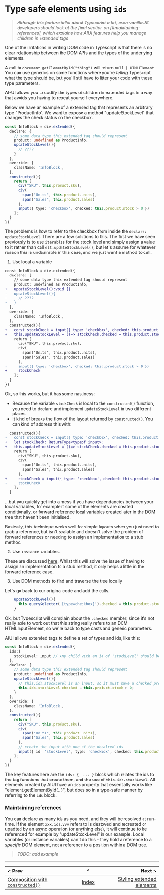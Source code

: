 # Type safe elements using `ids`

> _Although this feature talks about Typescript a lot, even vanilla JS developers should look at the final section on [#maintaining-references], which explains how AIUI features help you manage children in extended tags_

One of the irritations in writing DOM code in Typescript is that there is no clear relationship between the DOM APIs and the types of the underlying elements.

A call to `document.getElementById("thing")` will return `null | HTMLElement`. You can use generics on some functions where you're _telling_ Typescript what the type should be, but you'll still have to litter your code with these type parameters.

AI-UI allows you to codify the types of children in extended tags in a way that avoids you having to repeat yourself everywhere.

Below we have an example of a extended tag that represents an arbitrary type "ProductInfo". We want to expose a method "updateStockLevel" that changes the check status on the checkbox.

```typescript
const InfoBlock = div.extended({
  declare: {
    // some data type this extended tag should represent
    product: undefined as ProductInfo,
    updateStockLevel(){
      // ????
    }
  },
  override: {
    className: 'InfoBlock',
  },
  constructed(){
    return [
      div("SKU", this.product.sku),
      div(
        span("Units", this.product.units),
        span("Sales", this.product.sales)
      ),
      input({ type: 'checkbox', checked: this.product.stock > 0 })
    ];
  }
})

```

The problems is how to refer to the checkbox from inside the `declare: updateStockLevel`. There are a few solutions to this. The first we have seen previously is to use `iterables` for the stock level and simply assign a value to it rather than call `elt.updateStockLevel()`, but let's assume for whatever reason this is undesirable in this case, and we just want a method to call.

1. Use local a variable
```diff
const InfoBlock = div.extended({
  declare: {
    // some data type this extended tag should represent
    product: undefined as ProductInfo,
+   updateStockLevel():void {}
-   updateStockLevel(){
-     // ????
-   }
  },
  override: {
    className: 'InfoBlock',
  },
  constructed(){
+   const stockCheck = input({ type: 'checkbox', checked: this.product.stock > 0 });
+   this.updateStockLevel = ()=> stockCheck.checked = this.product.stock > 0;
    return [
      div("SKU", this.product.sku),
      div(
        span("Units", this.product.units),
        span("Sales", this.product.sales)
      ),
-     input({ type: 'checkbox', checked: this.product.stock > 0 })
+     stockCheck
    ];
  }
})
```
Ok, so this works, but it has some nastiness:
* Because the variable `stockCheck` is local to the `constructed()` function, you need to declare and implement `updateStockLevel` in two different places
* It kind of breaks the flow of the layout returned by `constructed()`. You can kind of address this with:
```diff
  constructed(){
-   const stockCheck = input({ type: 'checkbox', checked: this.product.stock > 0 });
+   let stockCheck: ReturnType<typeof input>;
+   this.updateStockLevel = ()=> stockCheck.checked = this.product.stock > 0;
    return [
      div("SKU", this.product.sku),
      div(
        span("Units", this.product.units),
        span("Sales", this.product.sales)
      ),
+     stockCheck = input({ type: 'checkbox', checked: this.product.stock > 0 })
-     stockCheck
    ];
  }
```
...but you quickly get into a mess if you have dependancies between your local variables, for example if some of the elements are created conditionally, or forward reference local variables created later in the DOM tree that haven't been initialised.

Basically, this technique works well for simple layouts when you just need to grab a reference, but isn't scalable and doesn't solve the problem of forward references or needing to assign an implementation to a stub method.

2. Use `Instance` variables.

These are discussed [here](./instance.md). Whilst this will solve the issue of having to assign an implementation to a stub method, it only helps a little in the forward reference case.

3. Use DOM methods to find and traverse the tree locally

Let's go back to our original code and add the calls.

```typescript
    updateStockLevel(){
      this.querySelector('[type=checkbox]').checked = this.product.stock > 0;
    }
```
Ok, but Typescript will complain about the `.checked` member, since it's not really able to work out that this string really refers to an DOM HTMLInputElement, so we're back to type casts and generic parameters.

AIUI allows extended tags to define a set of types and ids, like this:

```typescript
const InfoBlock = div.extended({
  ids:{
    stockLevel: input // Any child with an id of 'stockLevel' should be an input
  },
  declare: {
    // some data type this extended tag should represent
    product: undefined as ProductInfo,
    updateStockLevel(){
      // this.ids.stockLevel is an input, so it must have a checked property
      this.ids.stockLevel.checked = this.product.stock > 0;
    }
  },
  override: {
    className: 'InfoBlock',
  },
  constructed(){
    return [
      div("SKU", this.product.sku),
      div(
        span("Units", this.product.units),
        span("Sales", this.product.sales)
      ),
      // create the input with one of the decalred ids
      input({ id: 'stockLevel', type: 'checkbox', checked: this.product.stock > 0 })
    ];
  }
})
```

The key features here are the `ids: { .... }` block which relates the ids to the tag functions that create them, and the use of `this.ids.stockLevel`. All elements created by AIUI have an `ids` property that essentially works like "element.getElementById(...)", but does so in a type-safe manner by referring to the `ids` block.

### Maintaining references

You can declare as many ids as you need, and they will be resolved at run-time. If the element `xxx.ids.yyy` refers to is destoyed and recreated or upadted by an async operation (or anything else), it will continue to be referenced for example by "updateStockLevel" in our example. Local variables (or instance variables) can't do this - they hold a reference to a _specific_ DOM element, not a reference to a position within a DOM tree.

> _TODO: add example_
____

| < Prev | ^ |  Next > |
|:-------|:-:|--------:|
| [Composition with `constructed()`](./constructed.md) | [Index](./index.md) | [Styling extended elements](./styles.md) |

